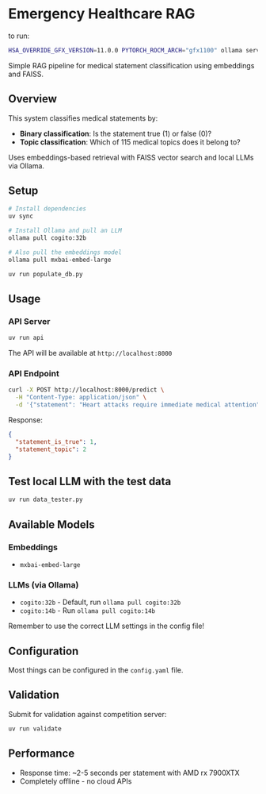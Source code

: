 # Emergency Healthcare RAG

to run:

```bash
HSA_OVERRIDE_GFX_VERSION=11.0.0 PYTORCH_ROCM_ARCH="gfx1100" ollama serve
```

Simple RAG pipeline for medical statement classification using embeddings and FAISS.

## Overview

This system classifies medical statements by:

- **Binary classification**: Is the statement true (1) or false (0)?
- **Topic classification**: Which of 115 medical topics does it belong to?

Uses embeddings-based retrieval with FAISS vector search and local LLMs via Ollama.

## Setup

```bash
# Install dependencies
uv sync

# Install Ollama and pull an LLM
ollama pull cogito:32b

# Also pull the embeddings model
ollama pull mxbai-embed-large

uv run populate_db.py
```

## Usage

### API Server

```bash
uv run api
```

The API will be available at `http://localhost:8000`

### API Endpoint

```bash
curl -X POST http://localhost:8000/predict \
  -H "Content-Type: application/json" \
  -d '{"statement": "Heart attacks require immediate medical attention"}'
```

Response:

```json
{
  "statement_is_true": 1,
  "statement_topic": 2
}
```

## Test local LLM with the test data

```bash
uv run data_tester.py
```

## Available Models

### Embeddings

- `mxbai-embed-large`

### LLMs (via Ollama)

- `cogito:32b` - Default, run `ollama pull cogito:32b`
- `cogito:14b` - Run `ollama pull cogito:14b`

Remember to use the correct LLM settings in the config file!

## Configuration

Most things can be configured in the `config.yaml` file.

## Validation

Submit for validation against competition server:

```bash
uv run validate
```

## Performance

- Response time: ~2-5 seconds per statement with AMD rx 7900XTX
- Completely offline - no cloud APIs
